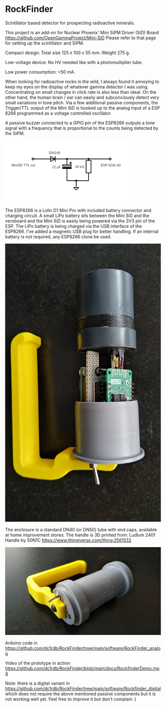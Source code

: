 # RockFinder
Scintillator based detector for prospecting radioactive minerals.

This project is an add-on for Nuclear Phoenix' Mini SiPM Driver (SiD) Board https://github.com/OpenGammaProject/Mini-SiD
Please refer to that page for setting up the scintillator and SiPM.

Compact design: Total size 125 x 100 x 55 mm. Weight 275 g.

Low-voltage device: No HV needed like with a photomultiplier tube.

Low power consumption: <50 mA.


When looking for radioactive rocks in the wild, I always found it annoying to keep my eyes on the display of whatever gamma detector I was using. Concentrating on small changes in click rate is also less than ideal.
On the other hand, the human brain / ear can easily and subconciously detect very small variations in tone pitch.
Via a few additional passive components, the Trigger/TTL output of the Mini SiD is hooked up to the analog input of a ESP 8266 programmed as a voltage controlled oscillator. 

A passive buzzer connected to a GPIO pin of the ESP8266 outputs a tone signal with a frequency that is proportional to the counts being detected by the SiPM.

![RockFinderInterface](https://github.com/dc1rdb/RockFinder/blob/main/docs/RockFinderInterface.png)

The ESP8266 is a Lolin D1 Mini Pro with included battery connector and charging circuit. A small LiPo battery sits between the Mini SiD and the veroboard and the Mini SiD is easily being powered via the 3V3 pin of the ESP. The LiPo battery is being charged via the USB interface of the ESP8266. I've added a magnetic USB plug for better handling. If an internal battery is not required, any ESP8266 clone be used.

![IMG_20231112_143026](https://github.com/dc1rdb/RockFinder/blob/main/docs/IMG_20231112_143026.jpg)

The enclosure is a standard DN40 (or DN50) tube with end caps, available at home improvement stores. The handle is 3D printed from:
Ludlum 2401 Handle by S0N1C https://www.thingiverse.com/thing:2561532

![IMG_20231112_142928](https://github.com/dc1rdb/RockFinder/blob/main/docs/IMG_20231112_142928.jpg)

Arduino code in https://github.com/dc1rdb/RockFinder/tree/main/software/RockFinder_analog

Video of the prototype in action: https://github.com/dc1rdb/RockFinder/blob/main/docs/RockfinderDemo.mp4

Note: there is a digital variant in https://github.com/dc1rdb/RockFinder/tree/main/software/Rockfinder_digital which does not require the above mentioned passive components but it is not working well yet. Feel free to improve it but don't complain :)
